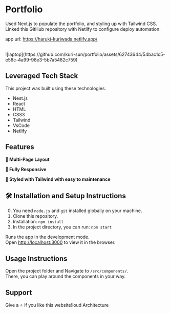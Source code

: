 # Portfolio

Used Next.js to populate the portfolio, and styling up with Tailwind CSS.
Linked this GitHub repository with Netlify to configure deploy automation.

app url: https://haruki-kuriwada.netlify.app/

<br/>
![laptop](https://github.com/kuri-sun/portfolio/assets/62743644/54bac1c5-e58c-4a99-98e3-5b7a5482c759)
<br/>

## Leveraged Tech Stack

This project was built using these technologies.

- Nest.js
- React
- HTML
- CSS3
- Tailwind
- VsCode
- Netlify

## Features

**📖 Multi-Page Layout**

**📱 Fully Responsive**

**🎨 Styled with Tailwind with easy to maintenance**

## 🛠 Installation and Setup Instructions

0. You need `node.js` and `git` installed globally on your machine.
1. Clone this repository.
2. Installation: `npm install`
3. In the project directory, you can run: `npm start`

Runs the app in the development mode.\
Open [http://localhost:3000](http://localhost:3000) to view it in the browser.

## Usage Instructions

Open the project folder and Navigate to `/src/components/`. <br/>
There, you can play around the components in your way.

## Support

Give a ⭐ if you like this website!loud Architecture
